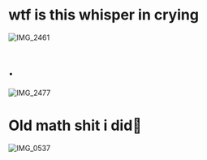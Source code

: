 # wtf is this whisper in crying


![IMG_2461](https://github.com/user-attachments/assets/6cf54a45-48d7-4ddc-987f-06126fa96d3b)



# .


![IMG_2477](https://github.com/user-attachments/assets/d85ccdd8-4e5c-4c0d-b853-50c8e846d388)




# Old math shit i did🤑


![IMG_0537](https://github.com/user-attachments/assets/8f840662-1e34-47a7-9de4-5516c086b656)
